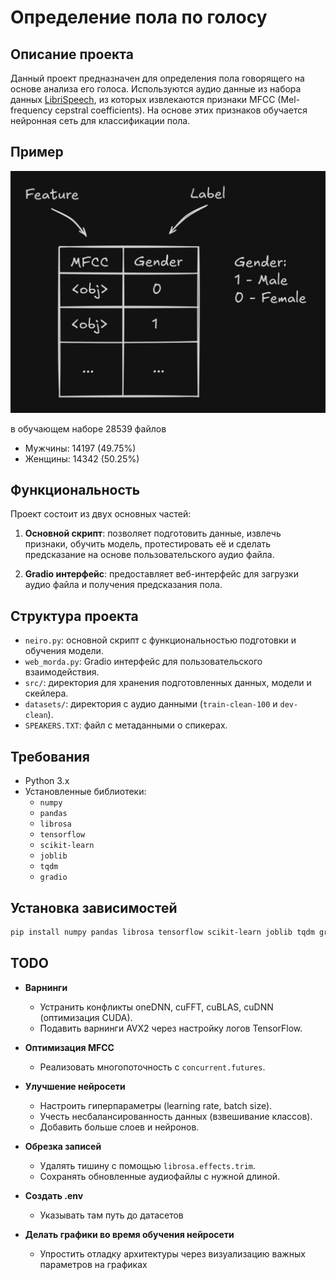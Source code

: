 # Определение пола по голосу

## Описание проекта

Данный проект предназначен для определения пола говорящего на основе анализа его голоса. Используются аудио данные из набора данных [LibriSpeech](https://www.openslr.org/12), из которых извлекаются признаки MFCC (Mel-frequency cepstral coefficients). На основе этих признаков обучается нейронная сеть для классификации пола.

## Пример

![alt text](images/architecture.png)

в обучающем наборе 28539 файлов
- Мужчины: 14197 (49.75%)
- Женщины: 14342 (50.25%)

## Функциональность

Проект состоит из двух основных частей:

1. **Основной скрипт**: позволяет подготовить данные, извлечь признаки, обучить модель, протестировать её и сделать предсказание на основе пользовательского аудио файла.

2. **Gradio интерфейс**: предоставляет веб-интерфейс для загрузки аудио файла и получения предсказания пола.

## Структура проекта

- `neiro.py`: основной скрипт с функциональностью подготовки и обучения модели.
- `web_morda.py`: Gradio интерфейс для пользовательского взаимодействия.
- `src/`: директория для хранения подготовленных данных, модели и скейлера.
- `datasets/`: директория с аудио данными (`train-clean-100` и `dev-clean`).
- `SPEAKERS.TXT`: файл с метаданными о спикерах.

## Требования

- Python 3.x
- Установленные библиотеки:
  - `numpy`
  - `pandas`
  - `librosa`
  - `tensorflow`
  - `scikit-learn`
  - `joblib`
  - `tqdm`
  - `gradio`

## Установка зависимостей

```bash
pip install numpy pandas librosa tensorflow scikit-learn joblib tqdm gradio
```

## TODO

- **Варнинги**  
  - Устранить конфликты oneDNN, cuFFT, cuBLAS, cuDNN (оптимизация CUDA).  
  - Подавить варнинги AVX2 через настройку логов TensorFlow.  

- **Оптимизация MFCC**  
  - Реализовать многопоточность с `concurrent.futures`.  

- **Улучшение нейросети**  
  - Настроить гиперпараметры (learning rate, batch size).  
  - Учесть несбалансированность данных (взвешивание классов).  
  - Добавить больше слоев и нейронов.  

- **Обрезка записей**  
  - Удалять тишину с помощью `librosa.effects.trim`.  
  - Сохранять обновленные аудиофайлы с нужной длиной.  

- **Создать .env**
  - Указывать там путь до датасетов

- **Делать графики во время обучения нейросети**
  - Упростить отладку архитектуры через визуализацию важных параметров на графиках